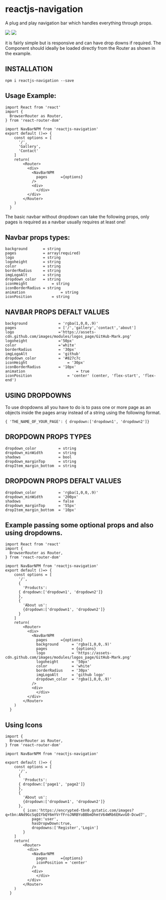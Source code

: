 # reactjs-navigation
A plug and play navigation bar which handles everything through props.

![](https://d2mxuefqeaa7sj.cloudfront.net/s_86591FB794132C7BE9E767197E3584B3C5567A5820418BAE9F8C3775ABA9569E_1525625035893_Screen+Shot+2018-05-06+at+18.42.44.png)
![](https://d2mxuefqeaa7sj.cloudfront.net/s_86591FB794132C7BE9E767197E3584B3C5567A5820418BAE9F8C3775ABA9569E_1525625035903_Screen+Shot+2018-05-06+at+18.43.00.png)



it is fairly simple but is responsive and can have drop downs if required.
The Component should ideally be loaded directly from the Router as shown in the example.

## INSTALLATION
    npm i reactjs-navigation --save

## Usage Example:

    import React from 'react'
    import {
      BrowserRouter as Router,
    } from 'react-router-dom'
    
    import NavBarNPM from 'reactjs-navigation'
    export default ()=> {
        const options = [
          '/',
          'Gallery',
          'Contact'
        ]
        return(
            <Router>
              <div>
                <NavBarNPM 
                  pages      ={options}
                />
                <div>
                  </div>
              </div>
            </Router>
        )
      }
    

The basic navbar without dropdown  can take the following props, only pages is required as a navbar usually requires at least one!


## Navbar props types:


    
    background       = string
    pages            = array(required)
    logo             = string
    logoheight       = string
    color            = string
    borderRadius     = string
    imgLogoAlt       = string
    dropdown_color   = string
    iconHeight 			 = string
    iconBorderRadius = string
    animation				 = string
    iconPosition		 = string


## NAVBAR PROPS DEFALT VALUES


    background              = 'rgba(1,0,0,.9)'
    pages                   = ['/','gallery','contact','about']
    logo                    ='https://assets-cdn.github.com/images/modules/logos_page/GitHub-Mark.png'
    logoheight              ='50px'
    color                   ='white'
    borderRadius            = '30px'
    imgLogoAlt              = 'github'
    dropdown_color          = '#827c7c
    iconHeight 			        = '30px'
    iconBorderRadius        = '10px'
    animation				        = true
    iconPosition		        = 'center' (center, 'flex-start', 'flex-end')



## USING DROPDOWNS

To use dropdowns all you have to do is to pass one or more page as an objects inside the pages array instead of a string using the following format.


    { 'THE_NAME_OF_YOUR_PAGE': { dropdown:['dropdown1', 'dropdown2']}


## DROPDOWN PROPS TYPES
    dropdown_color          = string
    dropdown_minWidth       = string
    shadows                 = bool
    dropdown_marginTop      = string
    dropItem_margin_bottom  = string


## DROPDOWN PROPS DEFALT VALUES
    dropdown_color          = 'rgba(1,0,0,.9)'
    dropdown_minWidth       = '200px'
    shadows                 = false
    dropdown_marginTop      = '55px'
    dropItem_margin_bottom  = '10px'

## Example passing some optional props and also using dropdowns.


    import React from 'react'
    import {
      BrowserRouter as Router,
    } from 'react-router-dom'
    
    import NavBarNPM from 'reactjs-navigation'
    export default ()=> {
        const options = [
          '/',
          {
            'Products':
          { dropdown:['dropdown1', 'dropdown2']}
          },
          {
            'About us':
            {dropdown:['dropdown1', 'dropdown2']}
          }
        ]
        return(
            <Router>
              <div>
                <NavBarNPM 
                  pages      ={options}     
                  background      = 'rgba(1,0,0,.9)'
                  pages           = {options}
                  logo            = 'https://assets-cdn.github.com/images/modules/logos_page/GitHub-Mark.png'
                  logoheight      = '50px'
                  color           = 'white'
                  borderRadius    = '30px'
                  imgLogoAlt      = 'github logo'
                  dropdown_color  = 'rgba(1,0,0,.9)'
                />
                <div>
                  </div>
              </div>
            </Router>
        )
      }
## Using Icons

```import React from 'react'
import {
  BrowserRouter as Router,
} from 'react-router-dom'

import NavBarNPM from 'reactjs-navigation'

export default ()=> {
    const options = [
      '/',
      {
        'Products':
      { dropdown:['page1', 'page2']}
      },
      {
        'About us':
        {dropdown:['dropdown1', 'dropdown2']}
      },
		{ icon:'https://encrypted-tbn0.gstatic.com/images?q=tbn:ANd9GcSqQ1YbQY6mYVrfFroJNRBYoBBbmDhmtV64WRb6EKwvG0-Dcwd7', 
			page:'user',
			hasDropwDown:true,
			dropdowns:['Register','Login'] 
		}
    ]
    return(
        <Router>
          <div>
            <NavBarNPM 
              pages      ={options}
              iconPosition = 'center'
            />
            <div>
              </div>
          </div>
        </Router>
    )
  }

